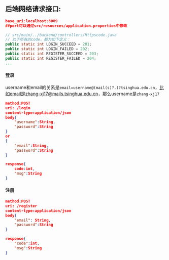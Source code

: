 ## 后端网络请求接口:

```json
base_uri:localhost:8089
##port可以通过src/resources/application.properties中修改
```

```java
// src/main/../backend/controllers/Httpscode.java
// 以下所有的code，都为如下定义：
public static int LOGIN_SUCCEED = 201;
public static int LOGIN_FAILED = 202;
public static int REGISTER_SUCCEED = 203;
public static int REGISTER_FAILED = 204;
...
```

#### 登录

username和email的关系是`email=username@(mail(s)?.)?tsinghua.edu.cn`，比如email是zhang-xj17@mails.tsinghua.edu.cn，那么username是`zhang-xj17`

```json
method:POST
uri: /login
content-type:application/json
body{
    "username":String,
    "password":String
}
or
{
  	"email":String,
    "password":String
}
```
```json
response{
	code:int,
    "msg":String
}
```

#### 注册

```json
method:POST
uri: /register
content-type:application/json
body{
    "email": String,
    "password":String
}
```
```json
response{
    "code":int,
    "msg":String
}
```

